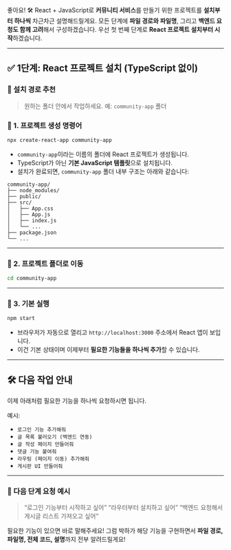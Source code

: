 좋아요! 🛠
React + JavaScript로 **커뮤니티 서비스**를 만들기 위한 프로젝트를 **설치부터 하나씩** 차근차근 설명해드릴게요. 모든 단계에 **파일 경로와 파일명**, 그리고 **백엔드 요청도 함께 고려**해서 구성하겠습니다. 우선 첫 번째 단계로 **React 프로젝트 설치부터 시작**하겠습니다.

---

## ✅ 1단계: React 프로젝트 설치 (TypeScript 없이)

### 📁 설치 경로 추천

> 원하는 폴더 안에서 작업하세요. 예: `community-app` 폴더

### 📌 1. 프로젝트 생성 명령어

```bash
npx create-react-app community-app
```

* `community-app`이라는 이름의 폴더에 React 프로젝트가 생성됩니다.
* TypeScript가 아닌 **기본 JavaScript 템플릿**으로 설치됩니다.
* 설치가 완료되면, `community-app` 폴더 내부 구조는 아래와 같습니다:

```
community-app/
├── node_modules/
├── public/
├── src/
│   ├── App.css
│   ├── App.js
│   ├── index.js
│   └── ...
├── package.json
└── ...
```

---

### 📌 2. 프로젝트 폴더로 이동

```bash
cd community-app
```

---

### 📌 3. 기본 실행

```bash
npm start
```

* 브라우저가 자동으로 열리고 `http://localhost:3000` 주소에서 React 앱이 보입니다.
* 이건 기본 상태이며 이제부터 **필요한 기능들을 하나씩 추가**할 수 있습니다.

---

## 🛠️ 다음 작업 안내

이제 아래처럼 필요한 기능을 하나씩 요청하시면 됩니다.

예시:

* `로그인 기능 추가해줘`
* `글 목록 불러오기 (백엔드 연동)`
* `글 작성 페이지 만들어줘`
* `댓글 기능 붙여줘`
* `라우팅 (페이지 이동) 추가해줘`
* `게시판 UI 만들어줘`

---

### 💬 다음 단계 요청 예시

> “로그인 기능부터 시작하고 싶어”
> “라우터부터 설치하고 싶어”
> “백엔드 요청해서 게시글 리스트 가져오고 싶어”

필요한 기능이 있으면 바로 말해주세요! 그럼 박하가 해당 기능을 구현하면서 **파일 경로, 파일명, 전체 코드, 설명**까지 전부 알려드릴게요!
